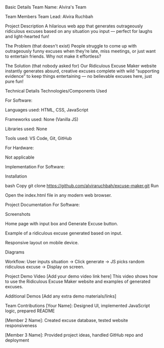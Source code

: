 Basic Details
Team Name: Alvira's Team

Team Members
Team Lead: Alvira Ruchbah 

Project Description
A hilarious web app that generates outrageously ridiculous excuses based on any situation you input — perfect for laughs and light-hearted fun!

The Problem (that doesn't exist)
People struggle to come up with outrageously funny excuses when they’re late, miss meetings, or just want to entertain friends. Why not make it effortless?

The Solution (that nobody asked for)
Our Ridiculous Excuse Maker website instantly generates absurd, creative excuses complete with wild “supporting evidence” to keep things entertaining — no believable excuses here, just pure fun!

Technical Details
Technologies/Components Used

For Software:

Languages used: HTML, CSS, JavaScript

Frameworks used: None (Vanilla JS)

Libraries used: None

Tools used: VS Code, Git, GitHub

For Hardware:

Not applicable

Implementation
For Software:

Installation

bash
Copy
git clone https://github.com/alviraruchbah/excuse-maker.git
Run

Open the index.html file in any modern web browser.

Project Documentation
For Software:

Screenshots


Home page with input box and Generate Excuse button.


Example of a ridiculous excuse generated based on input.


Responsive layout on mobile device.

Diagrams


Workflow: User inputs situation → Click generate → JS picks random ridiculous excuse → Display on screen.

Project Demo
Video
[Add your demo video link here]
This video shows how to use the Ridiculous Excuse Maker website and examples of generated excuses.

Additional Demos
[Add any extra demo materials/links]

Team Contributions
[Your Name]: Designed UI, implemented JavaScript logic, prepared README

[Member 2 Name]: Created excuse database, tested website responsiveness

[Member 3 Name]: Provided project ideas, handled GitHub repo and deployment
